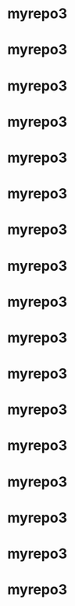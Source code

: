 # myrepo3
# myrepo3
# myrepo3
# myrepo3
# myrepo3
# myrepo3
# myrepo3
# myrepo3
# myrepo3
# myrepo3
# myrepo3
# myrepo3
# myrepo3
# myrepo3
# myrepo3
# myrepo3
# myrepo3
